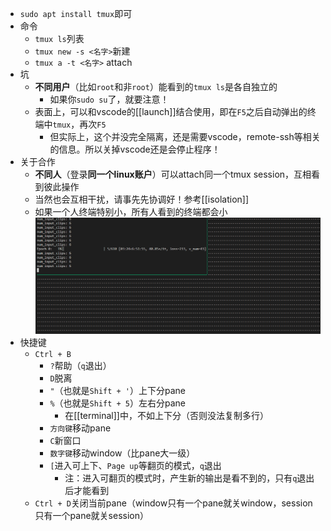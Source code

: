 - `sudo apt install tmux`即可
- 命令
  - `tmux ls`列表
  - `tmux new -s <名字>`新建
  - `tmux a -t <名字>` attach
- 坑
  - **不同用户**（比如`root`和非`root`）能看到的`tmux ls`是各自独立的
    - 如果你`sudo su`了，就要注意！
  - 表面上，可以和vscode的[[launch]]结合使用，即在`F5`之后自动弹出的终端中`tmux`，再次`F5`
    - 但实际上，这个并没完全隔离，还是需要vscode，remote-ssh等相关的信息。所以关掉vscode还是会停止程序！
- 关于合作
  - **不同人**（登录**同一个linux账户**）可以attach同一个tmux session，互相看到彼此操作
  - 当然也会互相干扰，请事先先协调好！参考[[isolation]]
  - 如果一个人终端特别小，所有人看到的终端都会小 ![](tmux-terminal-size.png)
- 快捷键
  - `Ctrl + B`
    - `?`帮助（`q`退出）
    - `D`脱离
    - `"`（也就是`Shift + '`）上下分pane
    - `%`（也就是`Shift + 5`）左右分pane
      - 在[[terminal]]中，不如上下分（否则没法复制多行）
    - `方向键`移动pane
    - `C`新窗口
    - `数字键`移动window（比pane大一级）
    - `[`进入可上下、`Page up`等翻页的模式，`q`退出
      - 注：进入可翻页的模式时，产生新的输出是看不到的，只有`q`退出后才能看到
  - `Ctrl + D`关闭当前pane（window只有一个pane就关window，session只有一个pane就关session）